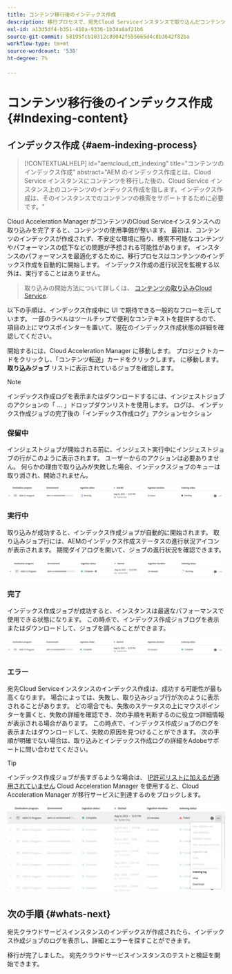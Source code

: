 ```yaml
---
title: コンテンツ移行後のインデックス作成
description: 移行プロセスで、宛先Cloud Serviceインスタンスで取り込んだコンテンツのインデックスを作成する方法を説明します。
exl-id: a13d5df4-b351-410a-9336-1b34a8af21b6
source-git-commit: 58195fcb10312c89042f555665d4c8b3642f82ba
workflow-type: tm+mt
source-wordcount: '538'
ht-degree: 7%

---
```


# コンテンツ移行後のインデックス作成 {#Indexing-content}

## インデックス作成 {#aem-indexing-process}

>[!CONTEXTUALHELP]
>id="aemcloud_ctt_indexing"
>title="コンテンツのインデックス作成"
>abstract="AEM のインデックス作成とは、Cloud Service インスタンスにコンテンツを移行した後の、Cloud Service インスタンス上のコンテンツのインデックス作成を指します。インデックス作成は、そのインスタンスでのコンテンツの検索をサポートするために必要です。"

Cloud Acceleration Manager がコンテンツのCloud Serviceインスタンスへの取り込みを完了すると、コンテンツの使用準備が整います。 最初は、コンテンツのインデックスが作成されず、不安定な環境に陥り、検索不可能なコンテンツやパフォーマンスの低下などの問題が予想される可能性があります。 インスタンスのパフォーマンスを最適化するために、移行プロセスはコンテンツのインデックス作成を自動的に開始します。 インデックス作成の進行状況を監視する以外は、実行することはありません。

> 取り込みの開始方法について詳しくは、 [コンテンツの取り込みCloud Service](/help/journey-migration/content-transfer-tool/using-content-transfer-tool/ingesting-content.md).

以下の手順は、インデックス作成中に UI で期待できる一般的なフローを示しています。 一部のラベルはツールチップで便利なコンテキストを提供するので、項目の上にマウスポインターを置いて、現在のインデックス作成状態の詳細を確認してください。

開始するには、Cloud Acceleration Manager に移動します。 プロジェクトカードをクリックし、「コンテンツ転送」カードをクリックします。 に移動します。 **取り込みジョブ** リストに表示されているジョブを確認します。

>[!NOTE]
>インデックス作成ログを表示またはダウンロードするには、インジェストジョブのアクションの「 ... 」ドロップダウンリストを使用します。 ログは、
> インデックス作成ジョブの完了後の「インデックス作成ログ」アクションセクション

### 保留中

インジェストジョブが開始される前に、インジェスト実行中にインジェストジョブの行がこのように表示されます。 ユーザーからのアクションは必要ありません。 何らかの理由で取り込みが失敗した場合、インデックスジョブのキューは取り消され、開始されません。

![画像](/help/journey-migration/content-transfer-tool/assets-indexing/pending.png)

### 実行中

取り込みが成功すると、インデックス作成ジョブが自動的に開始されます。 取り込みジョブ行には、AEMのインデックス作成ステータスの進行状況アイコンが表示されます。 期間ダイアログを開いて、ジョブの進行状況を確認できます。

![画像](/help/journey-migration/content-transfer-tool/assets-indexing/running.png)

### 完了

インデックス作成ジョブが成功すると、インスタンスは最適なパフォーマンスで使用できる状態になります。 この時点で、インデックス作成ジョブログを表示またはダウンロードして、ジョブを調べることができます。

![画像](/help/journey-migration/content-transfer-tool/assets-indexing/complete.png)

### エラー

宛先Cloud Serviceインスタンスのインデックス作成は、成功する可能性が最も高くなります。 場合によっては、失敗し、取り込みジョブ行が次のように表示されることがあります。 どの場合でも、失敗のステータスの上にマウスポインターを置くと、失敗の詳細を確認でき、次の手順を判断するのに役立つ詳細情報が表示される場合があります。 この時点で、インデックス作成ジョブのログを表示またはダウンロードして、失敗の原因を見つけることができます。 次の手順が明確でない場合は、取り込みとインデックス作成ログの詳細をAdobeサポートに問い合わせてください。

>[!TIP]
>
> インデックス作成ジョブが長すぎるような場合は、 [IP許可リストに加えるが適用されていません](/help/implementing/cloud-manager/ip-allow-lists/apply-allow-list.md) Cloud Acceleration Manager を使用すると、Cloud Acceleration Manager が移行サービスに到達するのをブロックします。

![画像](/help/journey-migration/content-transfer-tool/assets-indexing/failed.png)

## 次の手順 {#whats-next}

宛先クラウドサービスインスタンスのインデックスが作成されたら、インデックス作成ジョブのログを表示し、詳細とエラーを探すことができます。

移行が完了しました。 宛先クラウドサービスインスタンスのテストと検証を開始できます。

